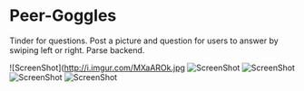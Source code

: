 # Peer-Goggles
Tinder for questions. Post a picture and question for users to answer by swiping left or right. Parse backend.

![ScreenShot](http://i.imgur.com/MXaAROk.jpg
![ScreenShot](http://i.imgur.com/XIPaoCU)
![ScreenShot](http://i.imgur.com/Tk5dK36)
![ScreenShot](http://i.imgur.com/sS8elka)
![ScreenShot](http://i.imgur.com/3qoi64Z)

